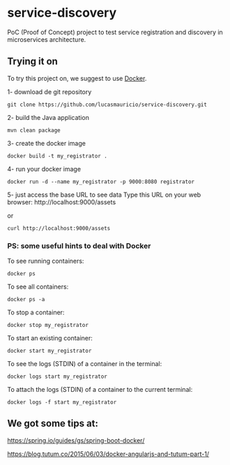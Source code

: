 # service-discovery

PoC (Proof of Concept) project to test service registration and discovery in microservices architecture.



## Trying it on

To try this project on, we suggest to use [Docker](https://www.docker.com/what-docker).

1- download de git repository
```shell
git clone https://github.com/lucasmauricio/service-discovery.git
```
2- build the Java application
```shell
mvn clean package
```
3- create the docker image
```shell
docker build -t my_registrator .
```
4- run your docker image
```shell
docker run -d --name my_registrator -p 9000:8080 registrator
```
5- just access the base URL to see data
Type this URL on your web browser: http://localhost:9000/assets

or

```shell
curl http://localhost:9000/assets
```

### PS: some useful hints to deal with Docker

To see running containers:
```shell
docker ps
```

To see all containers:
```shell
docker ps -a
```

To stop a container:
```shell
docker stop my_registrator
```

To start an existing container:
```shell
docker start my_registrator
```

To see the logs (STDIN) of a container in the terminal:
```shell
docker logs start my_registrator
```

To attach the logs (STDIN) of a container to the current terminal:
```shell
docker logs -f start my_registrator
```

## We got some tips at:

https://spring.io/guides/gs/spring-boot-docker/

https://blog.tutum.co/2015/06/03/docker-angularjs-and-tutum-part-1/
